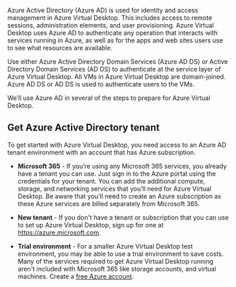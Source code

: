 Azure Active Directory (Azure AD) is used for identity and access management in Azure Virtual Desktop. This includes access to remote sessions, administration elements, and user provisioning. Azure Virtual Desktop uses Azure AD to authenticate any operation that interacts with services running in Azure, as well as for the apps and web sites users use to see what resources are available.

Use either Azure Active Directory Domain Services (Azure AD DS) or Active Directory Domain Services (AD DS) to authenticate at the service layer of Azure Virtual Desktop. All VMs in Azure Virtual Desktop are domain-joined. Azure AD DS or AD DS is used to authenticate users to the VMs.

We’ll use Azure AD in several of the steps to prepare for Azure Virtual Desktop.

## Get Azure Active Directory tenant

To get started with Azure Virtual Desktop, you need access to an Azure AD tenant environment with an account that has Azure subscription.

- **Microsoft 365** - If you’re using any Microsoft 365 services, you already have a tenant you can use. Just sign in to the Azure portal using the credentials for your tenant. You can add the additional compute, storage, and networking services that you’ll need for Azure Virtual Desktop. Be aware that you'll need to create an Azure subscription as these Azure services are billed separately from Microsoft 365.

- **New tenant** - If you don't have a tenant or subscription that you can use to set up Azure Virtual Desktop, sign up for one at https://azure.microsoft.com.

- **Trial environment** - For a smaller Azure Virtual Desktop test environment, you may be able to use a trial environment to save costs. Many of the services required to get Azure Virtual Desktop running aren't included with Microsoft 365 like storage accounts, and virtual machines. Create a [free Azure account](https://azure.microsoft.com/free/?azure-portal=true).
